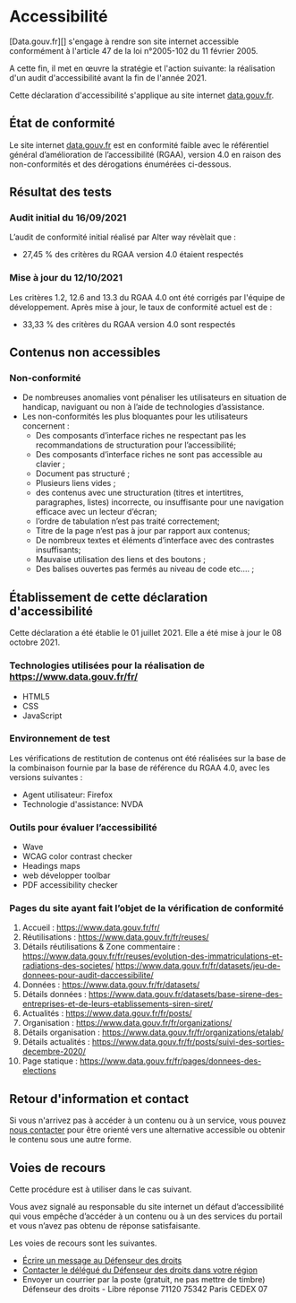 # Accessibilité

[Data.gouv.fr][] s'engage à rendre son site internet accessible conformément à l'article 47 de la loi n°2005-102 du 11 février 2005.

A cette fin, il met en œuvre la stratégie et l'action suivante: la réalisation d'un audit d'accessibilité avant la fin de l'année 2021.

Cette déclaration d'accessibilité s'applique au site internet [data.gouv.fr]().

## État de conformité

Le site internet [data.gouv.fr]() est en conformité faible avec le référentiel général d’amélioration de l’accessibilité (RGAA), version 4.0 en raison des non-conformités et des dérogations énumérées ci-dessous.

## Résultat des tests

### Audit initial du 16/09/2021

L’audit de conformité initial réalisé par Alter way révèlait que :
* 27,45 % des critères du RGAA version 4.0 étaient respectés

### Mise à jour du 12/10/2021

Les critères 1.2, 12.6 and 13.3 du RGAA 4.0 ont été corrigés par l'équipe de développement.
Après mise à jour, le taux de conformité actuel est de :
* 33,33 % des critères du RGAA version 4.0 sont respectés

## Contenus non accessibles

### Non-conformité

* De nombreuses anomalies vont pénaliser les utilisateurs en situation de handicap, naviguant ou non à l’aide de technologies d’assistance.
* Les non-conformités les plus bloquantes pour les utilisateurs concernent : 
    * Des composants d’interface riches ne respectant pas les recommandations de structuration pour l’accessibilité;
    * Des composants d’interface riches ne sont pas accessible au clavier ;
    * Document pas structuré ;
    * Plusieurs liens vides ;
    * des contenus avec une structuration (titres et intertitres, paragraphes, listes) incorrecte, ou insuffisante pour une navigation efficace avec un lecteur d’écran;
    * l’ordre de tabulation n’est pas traité correctement;
    * Titre de la page n’est pas à jour par rapport aux contenus;
    * De nombreux textes et éléments d’interface avec des contrastes insuffisants;
    * Mauvaise utilisation des liens et des boutons ;
    * Des balises ouvertes pas fermés au niveau de code etc.… ;


## Établissement de cette déclaration d'accessibilité

Cette déclaration a été établie le 01 juillet 2021. Elle a été mise à jour le 08 octobre 2021.

### Technologies utilisées pour la réalisation de https://www.data.gouv.fr/fr/

* HTML5
* CSS
* JavaScript

### Environnement de test

Les vérifications de restitution de contenus ont été réalisées sur la base de la combinaison fournie par la base de référence du RGAA 4.0, avec les versions suivantes :
* Agent utilisateur: Firefox  
* Technologie d'assistance: NVDA 

### Outils pour évaluer l’accessibilité

* Wave
* WCAG color contrast checker
* Headings maps
* web développer toolbar
* PDF accessibility checker

### Pages du site ayant fait l’objet de la vérification de conformité
1. Accueil  : 
https://www.data.gouv.fr/fr/
2. Réutilisations : 
https://www.data.gouv.fr/fr/reuses/
3. Détails réutilisations & Zone commentaire : 
https://www.data.gouv.fr/fr/reuses/evolution-des-immatriculations-et-radiations-des-societes/ 
https://www.data.gouv.fr/fr/datasets/jeu-de-donnees-pour-audit-daccessibilite/
4. Données : 
https://www.data.gouv.fr/fr/datasets/
5. Détails données : 
https://www.data.gouv.fr/datasets/base-sirene-des-entreprises-et-de-leurs-etablissements-siren-siret/
6. Actualités : 
https://www.data.gouv.fr/fr/posts/
7. Organisation : 
https://www.data.gouv.fr/fr/organizations/
8. Détails organisation : 
https://www.data.gouv.fr/fr/organizations/etalab/
9. Détails actualités : 
https://www.data.gouv.fr/fr/posts/suivi-des-sorties-decembre-2020/
10. Page statique : 
https://www.data.gouv.fr/fr/pages/donnees-des-elections 
       

## Retour d'information et contact

Si vous n'arrivez pas à accéder à un contenu ou à un service, vous pouvez [nous contacter](https://support.data.gouv.fr/) pour être orienté vers une alternative accessible ou obtenir le contenu sous une autre forme.

## Voies de recours

Cette procédure est à utiliser dans le cas suivant.

Vous avez signalé au responsable du site internet un défaut d’accessibilité qui vous empêche d’accéder à un contenu ou à un des services du portail et vous n’avez pas obtenu de réponse satisfaisante.

Les voies de recours sont les suivantes.

* [Écrire un message au Défenseur des droits](https://formulaire.defenseurdesdroits.fr/)
* [Contacter le délégué du Défenseur des droits dans votre région](https://www.defenseurdesdroits.fr/saisir/delegues)
* Envoyer un courrier par la poste (gratuit, ne pas mettre de timbre) Défenseur des droits - Libre réponse 71120 75342 Paris CEDEX 07
